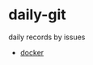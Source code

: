 # daily-git
daily records by issues

* [docker](https://github.com/NikoTung/daily-git/labels/docker)
